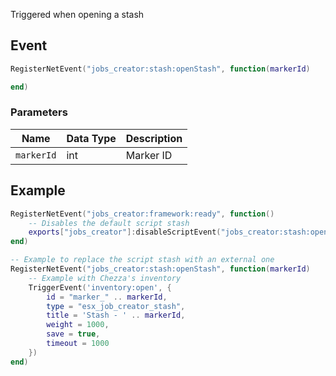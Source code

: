 Triggered when opening a stash

## Event
``` lua
RegisterNetEvent("jobs_creator:stash:openStash", function(markerId)

end)
```

### Parameters

| Name              | Data Type | Description                       |
| -                 | -         | -                                 |
| `markerId`        | int       | Marker ID  |

## Example
``` lua
RegisterNetEvent("jobs_creator:framework:ready", function() 
    -- Disables the default script stash
    exports["jobs_creator"]:disableScriptEvent("jobs_creator:stash:openStash")
end)

-- Example to replace the script stash with an external one
RegisterNetEvent("jobs_creator:stash:openStash", function(markerId)
    -- Example with Chezza's inventory
    TriggerEvent('inventory:open', {
        id = "marker_" .. markerId,
        type = "esx_job_creator_stash",
        title = 'Stash - ' .. markerId,
        weight = 1000,
        save = true,
        timeout = 1000
    })
end)
```